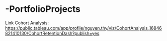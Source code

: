 # -PortfolioProjects
Link Cohort Analysis: https://public.tableau.com/app/profile/nguyen.thy/viz/CohortAnalysis_16846821410130/CohortRetentionDash?publish=yes 
